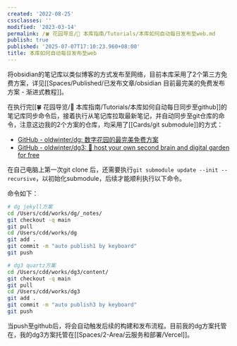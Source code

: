 ```yaml
---
created: '2022-08-25'
cssclasses: ''
modified: '2023-03-14'
permalink: /🍀 花园导览/🧰 本库指南/Tutorials/本库如何自动每日发布至web.md
publish: true
published: '2025-07-07T17:10:23.960+08:00'
title: 本库如何自动每日发布至web
---
```

将obsidian的笔记库以类似博客的方式发布至网络，目前本库采用了2个第三方免费方案，详见[[Spaces/Published/已发布文章/obsidian 目前最完美的免费发布方案 - 渐进式教程]]。

在执行完[[🍀 花园导览/🧰 本库指南/Tutorials/本库如何自动每日同步至github]]的笔记库同步命令后，接着执行从笔记库拉取最新笔记，并自动同步至git仓库的命令，注意这边我的2个方案的仓库，均采用了[[Cards/git submodule]]的方式：

- [GitHub - oldwinter/dg: 数字花园的最完美免费方案](https://github.com/oldwinter/dg)
- [GitHub - oldwinter/dg3: 🌱 host your own second brain and digital garden for free](https://github.com/oldwinter/dg3)

在自己电脑上第一次git clone 后，还需要执行`git submodule update --init --recursive`，以初始化submodule，后续才能顺利执行以下命令。

命令如下：

```zsh
# dg jekyll方案
cd /Users/cdd/works/dg/_notes/
git checkout -q main
git pull 
cd /Users/cdd/works/dg
git add .
git commit -m "auto publish1 by keyboard"
git push

# dg3 quartz方案
cd /Users/cdd/works/dg3/content/
git checkout -q main
git pull
cd /Users/cdd/works/dg3
git add .
git commit -m "auto publish3 by keyboard"
git push
```

当push至github后，将会自动触发后续的构建和发布流程。目前我的dg方案托管在，我的dg3方案托管在[[Spaces/2-Area/云服务和部署/Vercel]]。